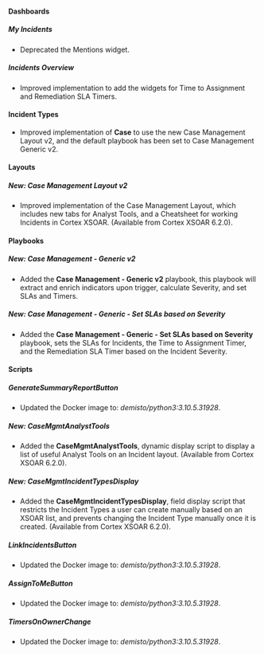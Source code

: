 
#### Dashboards
##### My Incidents
- Deprecated the Mentions widget.
##### Incidents Overview
- Improved implementation to add the widgets for Time to Assignment and Remediation SLA Timers.

#### Incident Types
- Improved implementation of **Case** to use the new Case Management Layout v2, and the default playbook has been set to Case Management Generic v2. 

#### Layouts
##### New: Case Management Layout v2
- Improved implementation of the Case Management Layout, which includes new tabs for Analyst Tools, and a Cheatsheet for working Incidents in Cortex XSOAR. (Available from Cortex XSOAR 6.2.0).

#### Playbooks
##### New: Case Management - Generic v2
- Added the **Case Management - Generic v2** playbook, this playbook will extract and enrich indicators upon trigger, calculate Severity, and set SLAs and Timers.

##### New: Case Management - Generic - Set SLAs based on Severity
- Added the **Case Management - Generic - Set SLAs based on Severity** playbook, sets the SLAs for Incidents, the Time to Assignment Timer, and the Remediation SLA Timer based on the Incident Severity.

#### Scripts
##### GenerateSummaryReportButton
- Updated the Docker image to: *demisto/python3:3.10.5.31928*.
##### New: CaseMgmtAnalystTools
- Added the **CaseMgmtAnalystTools**, dynamic display script to display a list of useful Analyst Tools on an Incident layout. (Available from Cortex XSOAR 6.2.0).

##### New: CaseMgmtIncidentTypesDisplay
- Added the **CaseMgmtIncidentTypesDisplay**, field display script that restricts the Incident Types a user can create manually based on an XSOAR list, and prevents changing the Incident Type manually once it is created. (Available from Cortex XSOAR 6.2.0).

##### LinkIncidentsButton
- Updated the Docker image to: *demisto/python3:3.10.5.31928*.
##### AssignToMeButton
- Updated the Docker image to: *demisto/python3:3.10.5.31928*.
##### TimersOnOwnerChange
- Updated the Docker image to: *demisto/python3:3.10.5.31928*.

<!--
#### Widgets
##### My Incidents by Type
- Added the **My Incidents by Type**.

##### Mean Time to Remediation (Remediation SLA)
- Added the **Mean Time to Remediation (Remediation SLA)**.

##### Mean Time to Assignment (Time to Assignment)
- Added the **Mean Time to Assignment (Time to Assignment)**.

##### Participating Incidents
- Added the **Participating Incidents**..

##### My Mean Time to Remediation (Remediation SLA)
- Added the **My Mean Time to Remediation (Remediation SLA)**.

##### Participating Incidents Count
- Added the **Participating Incidents Count**.

#### Layouts
##### Case layout
- Added the **My Incidents by Type**.

#### Reports
##### Case Report
- Added the **Case Report**.
-->